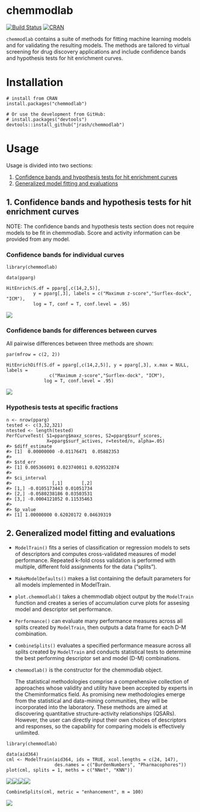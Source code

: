 
<!-- README.md is generated from README.Rmd. Please edit that file -->

# chemmodlab

[![Build
Status](https://travis-ci.org/jrash/chemmodlab.svg?branch=master)](https://travis-ci.org/jrash/chemmodlab)
[![CRAN](https://img.shields.io/cran/v/chemmodlab.svg)]()

`chemmodlab` contains a suite of methods for fitting machine learning
models and for validating the resulting models. The methods are tailored
to virtual screening for drug discovery applications and include
confidence bands and hypothesis tests for hit enrichment curves.

# Installation

    # install from CRAN
    install.packages("chemmodlab")

    # Or use the development from GitHub:
    # install.packages("devtools")
    devtools::install_github("jrash/chemmodlab")

# Usage

Usage is divided into two sections:

1.  [Confidence bands and hypothesis tests for hit enrichment
    curves](https://github.com/jrash/chemmodlab#1-confidence-bands-and-hypothesis-tests-for-hit-enrichment-curves)
2.  [Generalized model fitting and
    evaluations](https://github.com/jrash/chemmodlab#2-generalized-model-fitting-and-evaluations)

## 1. Confidence bands and hypothesis tests for hit enrichment curves

NOTE: The confidence bands and hypothesis tests section does not require
models to be fit in chemmodlab. Score and activity information can be
provided from any model.

### Confidence bands for individual curves

    library(chemmodlab)

    data(pparg)

    HitEnrich(S.df = pparg[,c(14,2,5)],
              y = pparg[,3], labels = c("Maximum z-score","Surflex-dock", "ICM"),
              log = T, conf = T, conf.level = .95)

![](README-unnamed-chunk-3-1.png)<!-- -->

### Confidence bands for differences between curves

All pairwise differences between three methods are shown:

    par(mfrow = c(2, 2))

    HitEnrichDiff(S.df = pparg[,c(14,2,5)], y = pparg[,3], x.max = NULL, labels =
                    c("Maximum z-score","Surflex-dock", "ICM"),
                  log = T, conf.level = .95)

![](README-unnamed-chunk-4-1.png)<!-- -->

### Hypothesis tests at specific fractions

    n <- nrow(pparg)
    tested <- c(3,32,321)
    ntested <- length(tested)
    PerfCurveTest( S1=pparg$maxz_scores, S2=pparg$surf_scores,
                   X=pparg$surf_actives, r=tested/n, alpha=.05)
    #> $diff_estimate
    #> [1]  0.00000000 -0.01176471  0.05882353
    #> 
    #> $std_err
    #> [1] 0.005366091 0.023740011 0.029532874
    #> 
    #> $ci_interval
    #>               [,1]       [,2]
    #> [1,] -0.0105173443 0.01051734
    #> [2,] -0.0580238186 0.03503531
    #> [3,] -0.0004121052 0.11535463
    #> 
    #> $p_value
    #> [1] 1.00000000 0.62020172 0.04639319

## 2. Generalized model fitting and evaluations

-   `ModelTrain()` fits a series of classification or regression models
    to sets of descriptors and computes cross-validated measures of
    model performance. Repeated k-fold cross validation is performed
    with multiple, different fold assignments for the data (“splits”).

-   `MakeModelDefaults()` makes a list containing the default parameters
    for all models implemented in ModelTrain.

-   `plot.chemmodlab()` takes a chemmodlab object output by the
    `ModelTrain` function and creates a series of accumulation curve
    plots for assesing model and descriptor set performance.

-   `Performance()` can evaluate many performance measures across all
    splits created by `ModelTrain`, then outputs a data frame for each
    D-M combination.

-   `CombineSplits()` evaluates a specified performance measure across
    all splits created by `ModelTrain` and conducts statistical tests to
    determine the best performing descriptor set and model (D-M)
    combinations.

-   `chemmodlab()` is the constructor for the chemmodlab object.

    The statistical methodologies comprise a comprehensive collection of
    approaches whose validity and utility have been accepted by experts
    in the Cheminformatics field. As promising new methodologies emerge
    from the statistical and data-mining communities, they will be
    incorporated into the laboratory. These methods are aimed at
    discovering quantitative structure-activity relationships (QSARs).
    However, the user can directly input their own choices of
    descriptors and responses, so the capability for comparing models is
    effectively unlimited.

<!-- -->

    library(chemmodlab)

    data(aid364)
    cml <- ModelTrain(aid364, ids = TRUE, xcol.lengths = c(24, 147),
                      des.names = c("BurdenNumbers", "Pharmacophores"))
    plot(cml, splits = 1, meths = c("NNet", "KNN"))

![](README-unnamed-chunk-6-1.png)<!-- -->![](README-unnamed-chunk-6-2.png)<!-- -->![](README-unnamed-chunk-6-3.png)<!-- -->![](README-unnamed-chunk-6-4.png)<!-- -->

    CombineSplits(cml, metric = "enhancement", m = 100)

![](README-unnamed-chunk-6-5.png)<!-- -->
